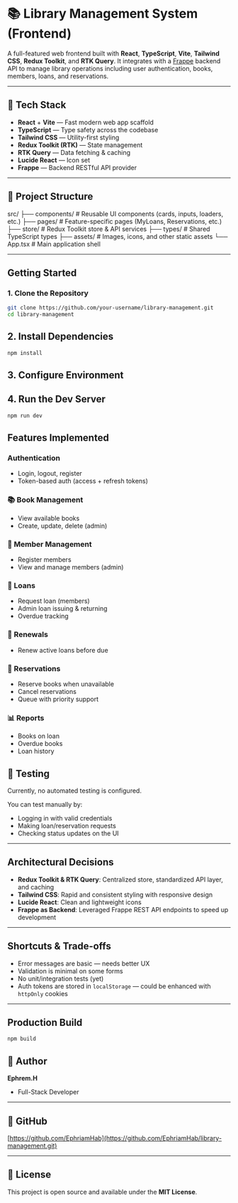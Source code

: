 # 📚 Library Management System (Frontend)

A full-featured web frontend built with **React**, **TypeScript**, **Vite**, **Tailwind CSS**, **Redux Toolkit**, and **RTK Query**. It integrates with a [Frappe](https://frappeframework.com/) backend API to manage library operations including user authentication, books, members, loans, and reservations.

---

## 🚀 Tech Stack

- **React** + **Vite** — Fast modern web app scaffold
- **TypeScript** — Type safety across the codebase
- **Tailwind CSS** — Utility-first styling
- **Redux Toolkit (RTK)** — State management
- **RTK Query** — Data fetching & caching
- **Lucide React** — Icon set
- **Frappe** — Backend RESTful API provider

---

## 📁 Project Structure
src/
├── components/ # Reusable UI components (cards, inputs, loaders, etc.)
├── pages/ # Feature-specific pages (MyLoans, Reservations, etc.)
├── store/ # Redux Toolkit store & API services
├── types/ # Shared TypeScript types
├── assets/ # Images, icons, and other static assets
└── App.tsx # Main application shell

---

##  Getting Started

### 1. Clone the Repository

```bash
git clone https://github.com/your-username/library-management.git
cd library-management

```

## 2. Install Dependencies

```bash
npm install 
```
## 3. Configure Environment

## 4. Run the Dev Server

```bash
npm run dev
```

## Features Implemented

###  Authentication
- Login, logout, register  
- Token-based auth (access + refresh tokens)

### 📚 Book Management
- View available books  
- Create, update, delete (admin)

### 👤 Member Management
- Register members  
- View and manage members (admin)

### 📘 Loans
- Request loan (members)  
- Admin loan issuing & returning  
- Overdue tracking

### 🔄 Renewals
- Renew active loans before due

### 📌 Reservations
- Reserve books when unavailable  
- Cancel reservations  
- Queue with priority support

### 📊 Reports
- Books on loan  
- Overdue books  
- Loan history

## 🧪 Testing

Currently, no automated testing is configured.

You can test manually by:
- Logging in with valid credentials  
- Making loan/reservation requests  
- Checking status updates on the UI  

---

##  Architectural Decisions

- **Redux Toolkit & RTK Query**: Centralized store, standardized API layer, and caching  
- **Tailwind CSS**: Rapid and consistent styling with responsive design  
- **Lucide React**: Clean and lightweight icons  
- **Frappe as Backend**: Leveraged Frappe REST API endpoints to speed up development  

---

##  Shortcuts & Trade-offs

- Error messages are basic — needs better UX  
- Validation is minimal on some forms  
- No unit/integration tests (yet)  
- Auth tokens are stored in `localStorage` — could be enhanced with `httpOnly` cookies  

---

##  Production Build

```bash
npm build
```

## 👤 Author

**Ephrem.H**  
- Full-Stack Developer 
---

## 🔗 GitHub

[https://github.com/EphriamHab](https://github.com/EphriamHab/library-management.git)

---

## 🧾 License

This project is open source and available under the **MIT License**.
